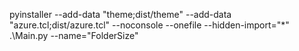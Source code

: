  pyinstaller  --add-data "theme;dist/theme"  --add-data "azure.tcl;dist/azure.tcl" --noconsole --onefile --hidden-import="*" .\Main.py --name="FolderSize" 